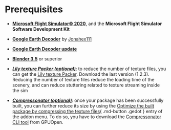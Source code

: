 # Prerequisites

* __[Microsoft Flight Simulator&copy; 2020][4]__, and the __Microsoft Flight Simulator Software Development Kit__

* __[Google Earth Decoder][5]__ by [Jonahex111][6]

* __[Google Earth Decoder update][7]__

* __[Blender 3.5][1]__ or superior

* __*[Lily texture Packer (optional)][2]*__: to reduce the number of texture files, you can get the [Lily texture Packer][2]. Download the last version (1.2.3). Reducing the number of texture files reduce the loading time of the scenery, and can reduce stuttering related to texture streaming inside the sim

* __*[Compressonator (optional)][3]*__: once your package has been successfully built, you can further reduce its size by using the [Optimize the built package by compressing the texture files](javascript:void(0)){ .md-button .gedot } entry of the addon menu. To do so, you have to download the [Compressonator CLI tool][3] from GPUOpen.

[1]:https://www.blender.org/
[2]:https://eliemichel.gumroad.com/l/DFExj
[3]:https://github.com/GPUOpen-Tools/compressonator/releases/download/V4.3.206/CompressonatorCLI_x64_4.3.206.exe
[4]:https://www.flightsimulator.com/
[5]:https://drive.google.com/u/0/uc?id=18zdIjLbRgM5Ce1PtFPKYn-bCfOZcpPAO&export=download
[6]:https://www.reddit.com/user/Jonahex111/
[7]:https://flightsim.to/file/39900/gogole-earth-decoder-update